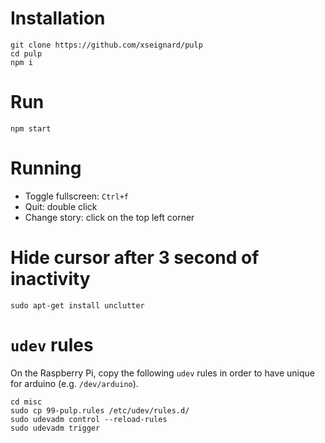 # Installation

```
git clone https://github.com/xseignard/pulp
cd pulp
npm i
```

# Run

```
npm start
```

# Running

- Toggle fullscreen: `Ctrl+f`
- Quit: double click
- Change story: click on the top left corner

# Hide cursor after 3 second of inactivity

`sudo apt-get install unclutter`

# `udev` rules

On the Raspberry Pi, copy the following `udev` rules in order to have unique for arduino (e.g. `/dev/arduino`).

```
cd misc
sudo cp 99-pulp.rules /etc/udev/rules.d/
sudo udevadm control --reload-rules
sudo udevadm trigger
```
